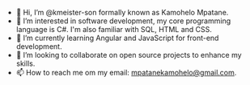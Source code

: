 - 👋 Hi, I’m @kmeister-son formally known as Kamohelo Mpatane.
- 👀 I’m interested in software development, my core programming language is C#. I'm also familiar with SQL, HTML and CSS.
- 🌱 I’m currently learning Angular and JavaScript for front-end development.
- 💞️ I’m looking to collaborate on open source projects to enhance my skills.
- 📫 How to reach me om my email: mpatanekamohelo@gmail.com.

<!---
kmeister-son/kmeister-son is a ✨ special ✨ repository because its `README.md` (this file) appears on your GitHub profile.
You can click the Preview link to take a look at your changes.
--->
